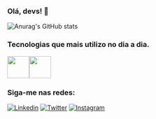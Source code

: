 ### Olá, devs! 👋

![Anurag's GitHub stats](https://github-readme-stats.vercel.app/api?username=flawiin&theme=onedark&show_icons=true)

### Tecnologias que mais utilizo no dia a dia.
<img width="50px" heidth="50px" src="https://cdn.jsdelivr.net/gh/devicons/devicon/icons/html5/html5-original-wordmark.svg" /><img width="50px" heith="50px" src="https://cdn.jsdelivr.net/gh/devicons/devicon/icons/css3/css3-original-wordmark.svg" />

### Siga-me nas redes:

[![Linkedin](https://img.shields.io/badge/LinkedIn-0077B5?style=for-the-badge&logo=linkedin&logoColor=white)](https://www.linkedin.com/in/flavio-pimentel-04833989/)
[![Twitter](https://img.shields.io/badge/Twitter-1DA1F2?style=for-the-badge&logo=twitter&logoColor=white)](https://twitter.com/real_pimentel)
[![Instagram](https://img.shields.io/badge/Instagram-E4405F?style=for-the-badge&logo=instagram&logoColor=white)](https://www.instagram.com/real_pimentel/)

          
          
          
          

